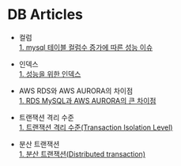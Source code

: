 DB Articles
===
- 컬럼  
[1. mysql 테이블 컬럼수 증가에 따른 성능 이슈](https://dung-beetle.tistory.com/53)   

- 인덱스  
[1. 성능을 위한 인덱스](https://jojoldu.tistory.com/243)  

- AWS RDS와 AWS AURORA의 차이점  
[1. RDS MySQL과 AWS AURORA의 큰 차이점](https://notemusic.tistory.com/69)  

- 트랜잭션 격리 수준  
[1. 트랜잭션 격리 수준(Transaction Isolation Level)](https://dar0m.tistory.com/225)  
 
- 분산 트랜잭션  
[1. 분산 트랜잭션(Distributed transaction)](https://junhyunny.github.io/msa/design-pattern/distributed-transaction/)  